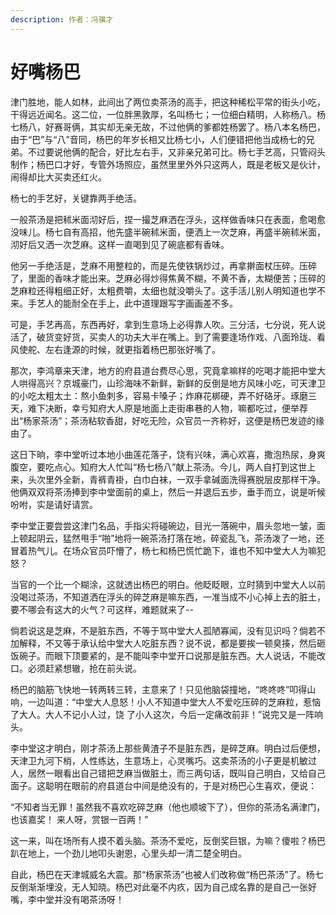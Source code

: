 ```yaml
---
description: 作者：冯骥才
---
```


# 好嘴杨巴

津门胜地，能人如林，此间出了两位卖茶汤的高手，把这种稀松平常的街头小吃，干得远近闻名。这二位，一位胖黑敦厚，名叫杨七；一位细白精明，人称杨八。杨七杨八，好赛哥俩，其实却无亲无故，不过他俩的爹都姓杨罢了。杨八本名杨巴，由于“巴”与“八”音同，杨巴的年岁长相又比杨七小，人们便错把他当成杨七的兄弟。不过要说他俩的配合，好比左右手，又非亲兄弟可比。杨七手艺高，只管闷头制作；杨巴口才好，专管外场照应，虽然里里外外只这两人，既是老板又是伙计，闹得却比大买卖还红火。

杨七的手艺好，关键靠两手绝活。

一般茶汤是把秫米面沏好后，捏一撮芝麻洒在浮头，这样做香味只在表面，愈喝愈没味儿。杨七自有高招，他先盛半碗秫米面，便洒上一次芝麻，再盛半碗秫米面，沏好后又洒一次芝麻。这样一直喝到见了碗底都有香味。

他另一手绝活是，芝麻不用整粒的，而是先使铁锅炒过，再拿擀面杖压碎。压碎了，里面的香味才能出来。芝麻必得炒得焦黄不糊，不黄不香，太糊便苦；压碎的芝麻粒还得粗细正好，太粗费嚼，太细也就没嚼头了。这手活儿别人明知道也学不来。手艺人的能耐全在手上，此中道理跟写字画画差不多。

可是，手艺再高，东西再好，拿到生意场上必得靠人吹。三分活，七分说，死人说活了，破货变好货，买卖人的功夫大半在嘴上。到了需要逢场作戏、八面玲珑、看风使舵、左右逢源的时候，就更指着杨巴那张好嘴了。

那次，李鸿章来天津，地方的府县道台费尽心思，究竟拿嘛样的吃喝才能把中堂大人哄得高兴？京城豪门，山珍海味不新鲜，新鲜的反倒是地方风味小吃，可天津卫的小吃太粗太土：熬小鱼刺多，容易卡嗓子；炸麻花梆硬，弄不好硌牙。琢磨三天，难下决断，幸亏知府大人原是地面上走街串巷的人物，嘛都吃过，便举荐出“杨家茶汤”；茶汤粘软香甜，好吃无险，众官员一齐称好，这便是杨巴发迹的缘由了。

这日下晌，李中堂听过本地小曲莲花落子，饶有兴味，满心欢喜，撒泡热尿，身爽腹空，要吃点心。知府大人忙叫“杨七杨八”献上茶汤。今儿，两人自打到这世上来，头次里外全新，青裤青褂，白巾白袜，一双手拿碱面洗得赛脱层皮那样干净。他俩双双将茶汤捧到李中堂面前的桌上，然后一并退后五步，垂手而立，说是听候吩咐，实是请好请赏。

李中堂正要尝尝这津门名品，手指尖将碰碗边，目光一落碗中，眉头忽地一皱，面上顿起阴云，猛然甩手“啪”地将一碗茶汤打落在地，碎瓷乱飞，茶汤泼了一地，还冒着热气儿。在场众官员吓懵了，杨七和杨巴慌忙跪下，谁也不知中堂大人为嘛犯怒？

当官的一个比一个糊涂，这就透出杨巴的明白。他眨眨眼，立时猜到中堂大人以前没喝过茶汤，不知道洒在浮头的碎芝麻是嘛东西，一准当成不小心掉上去的脏土，要不哪会有这大的火气？可这样，难题就来了--

倘若说这是芝麻，不是脏东西，不等于骂中堂大人孤陋寡闻，没有见识吗？倘若不加解释，不又等于承认给中堂大人吃脏东西？说不说，都是要挨一顿臭揍，然后砸饭碗子。而眼下顶要紧的，是不能叫李中堂开口说那是脏东西。大人说话，不能改口。必须赶紧想辙，抢在前头说。

杨巴的脑筋飞快地一转两转三转，主意来了！只见他脑袋撞地，“咚咚咚”叩得山响，一边叫道：“中堂大人息怒！小人不知道中堂大人不爱吃压碎的芝麻粒，惹恼了大人。大人不记小人过，饶 了小人这次，今后一定痛改前非！”说完又是一阵响头。

李中堂这才明白，刚才茶汤上那些黄渣子不是脏东西，是碎芝麻。明白过后便想，天津卫九河下梢，人性练达，生意场上，心灵嘴巧。这卖茶汤的小子更是机敏过人，居然一眼看出自己错把芝麻当做脏土，而三两句话，既叫自己明白，又给自己面子。这聪明在眼前的府县道台中间是绝没有的，于是对杨巴心生喜欢，便说：

“不知者当无罪！虽然我不喜欢吃碎芝麻（他也顺坡下了），但你的茶汤名满津门，也该嘉奖！ 来人呀，赏银一百两！”

这一来，叫在场所有人摸不着头脑。茶汤不爱吃，反倒奖巨银，为嘛？傻啦？杨巴趴在地上，一个劲儿地叩头谢恩，心里头却一清二楚全明白。

自此，杨巴在天津城威名大震。那“杨家茶汤”也被人们改称做“杨巴茶汤”了。杨七反倒渐渐埋没，无人知晓。杨巴对此毫不内疚，因为自己成名靠的是自己一张好嘴，李中堂并没有喝茶汤呀！
